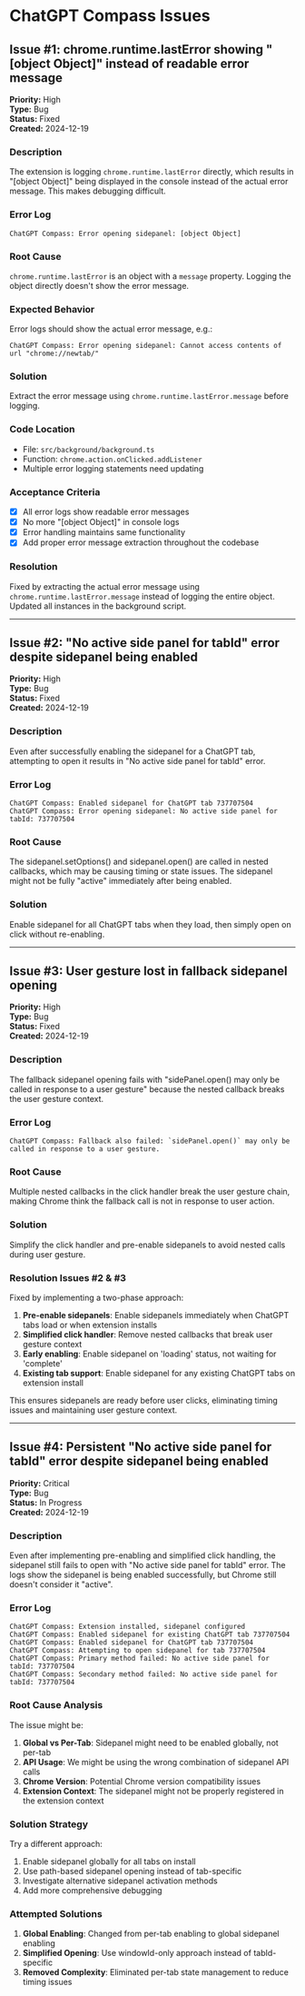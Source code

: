 # ChatGPT Compass Issues

## Issue #1: chrome.runtime.lastError showing "[object Object]" instead of readable error message

**Priority:** High  
**Type:** Bug  
**Status:** Fixed  
**Created:** 2024-12-19

### Description
The extension is logging `chrome.runtime.lastError` directly, which results in "[object Object]" being displayed in the console instead of the actual error message. This makes debugging difficult.

### Error Log
```
ChatGPT Compass: Error opening sidepanel: [object Object]
```

### Root Cause
`chrome.runtime.lastError` is an object with a `message` property. Logging the object directly doesn't show the error message.

### Expected Behavior
Error logs should show the actual error message, e.g.:
```
ChatGPT Compass: Error opening sidepanel: Cannot access contents of url "chrome://newtab/"
```

### Solution
Extract the error message using `chrome.runtime.lastError.message` before logging.

### Code Location
- File: `src/background/background.ts`
- Function: `chrome.action.onClicked.addListener`
- Multiple error logging statements need updating

### Acceptance Criteria
- [x] All error logs show readable error messages
- [x] No more "[object Object]" in console logs
- [x] Error handling maintains same functionality
- [x] Add proper error message extraction throughout the codebase

### Resolution
Fixed by extracting the actual error message using `chrome.runtime.lastError.message` instead of logging the entire object. Updated all instances in the background script.

---

## Issue #2: "No active side panel for tabId" error despite sidepanel being enabled

**Priority:** High  
**Type:** Bug  
**Status:** Fixed  
**Created:** 2024-12-19

### Description
Even after successfully enabling the sidepanel for a ChatGPT tab, attempting to open it results in "No active side panel for tabId" error.

### Error Log
```
ChatGPT Compass: Enabled sidepanel for ChatGPT tab 737707504
ChatGPT Compass: Error opening sidepanel: No active side panel for tabId: 737707504
```

### Root Cause
The sidepanel.setOptions() and sidepanel.open() are called in nested callbacks, which may be causing timing or state issues. The sidepanel might not be fully "active" immediately after being enabled.

### Solution
Enable sidepanel for all ChatGPT tabs when they load, then simply open on click without re-enabling.

---

## Issue #3: User gesture lost in fallback sidepanel opening

**Priority:** High  
**Type:** Bug  
**Status:** Fixed  
**Created:** 2024-12-19

### Description
The fallback sidepanel opening fails with "sidePanel.open() may only be called in response to a user gesture" because the nested callback breaks the user gesture context.

### Error Log
```
ChatGPT Compass: Fallback also failed: `sidePanel.open()` may only be called in response to a user gesture.
```

### Root Cause
Multiple nested callbacks in the click handler break the user gesture chain, making Chrome think the fallback call is not in response to user action.

### Solution
Simplify the click handler and pre-enable sidepanels to avoid nested calls during user gesture.

### Resolution Issues #2 & #3
Fixed by implementing a two-phase approach:
1. **Pre-enable sidepanels**: Enable sidepanels immediately when ChatGPT tabs load or when extension installs
2. **Simplified click handler**: Remove nested callbacks that break user gesture context
3. **Early enabling**: Enable sidepanel on 'loading' status, not waiting for 'complete'
4. **Existing tab support**: Enable sidepanel for any existing ChatGPT tabs on extension install

This ensures sidepanels are ready before user clicks, eliminating timing issues and maintaining user gesture context.

---

## Issue #4: Persistent "No active side panel for tabId" error despite sidepanel being enabled

**Priority:** Critical  
**Type:** Bug  
**Status:** In Progress  
**Created:** 2024-12-19

### Description
Even after implementing pre-enabling and simplified click handling, the sidepanel still fails to open with "No active side panel for tabId" error. The logs show the sidepanel is being enabled successfully, but Chrome still doesn't consider it "active".

### Error Log
```
ChatGPT Compass: Extension installed, sidepanel configured
ChatGPT Compass: Enabled sidepanel for existing ChatGPT tab 737707504
ChatGPT Compass: Enabled sidepanel for ChatGPT tab 737707504
ChatGPT Compass: Attempting to open sidepanel for tab 737707504
ChatGPT Compass: Primary method failed: No active side panel for tabId: 737707504
ChatGPT Compass: Secondary method failed: No active side panel for tabId: 737707504
```

### Root Cause Analysis
The issue might be:
1. **Global vs Per-Tab**: Sidepanel might need to be enabled globally, not per-tab
2. **API Usage**: We might be using the wrong combination of sidepanel API calls
3. **Chrome Version**: Potential Chrome version compatibility issues
4. **Extension Context**: The sidepanel might not be properly registered in the extension context

### Solution Strategy
Try a different approach:
1. Enable sidepanel globally for all tabs on install
2. Use path-based sidepanel opening instead of tab-specific
3. Investigate alternative sidepanel activation methods
4. Add more comprehensive debugging

### Attempted Solutions
1. **Global Enabling**: Changed from per-tab enabling to global sidepanel enabling
2. **Simplified Opening**: Use windowId-only approach instead of tabId-specific
3. **Removed Complexity**: Eliminated per-tab state management to reduce timing issues 